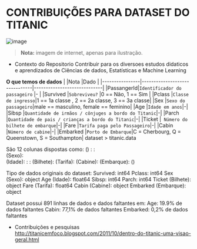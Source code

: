 # CONTRIBUIÇÕES PARA DATASET DO TITANIC
![image](https://user-images.githubusercontent.com/95967979/145679664-9df8157d-9b92-44c4-9a32-9b8ece15f7e8.png)
> **Nota:** imagem de internet, apenas para ilustração.
> 
* Contexto do Repositorio
Contribuir para os diversoes estudos didaticos e aprendizados de Ciências de dados, Estatísticas e Machine Learning


**O que temos de dados**
|                |Nota                         |Dado                        |
|----------------|-------------------------------|-----------------------------|
|PassangerId|`Identificador do passageiro`            |-            |
|Survived          |`Sobreviveu?`            |0 == Não, 1 == Sim            |
|Pclass          |`Classe de ingresso`|1 == 1a classe , 2 == 2a classe, 3 == 3a classe|
|Sex          |`Sexo do passageiro`|male == masculino, female == feminino|
|Age          |`Idade em anos`|-|
|Sibsp          |`Quantidade de irmãos / cônjuges a bordo do Titanic`|-|
|Parch          |`Quantidade de pais / crianças a bordo do Titanic`|-|
|Ticket          |` Número do bilhete de embarque`|-|
|Fare          |`Tarifa paga pelo Passageiro`|-|
|Cabin          |`Número de cabine`|-|
|Embarked          |`Porto de Embarque`|C = Cherbourg, Q = Queenstown, S = Southampton|
dataset > titanic.data

São 12 colunas dispostas como:
 ()
: 
:  
 (Sexo):  
 (Idade): 
: 
: 
 (Bilhete):
 (Tarifa): 
 (Cabine): 
 (Embarque):  ()

Tipo de dados originais do dataset:
Survived: int64
Pclass: int64
Sex (Sexo): object
Age (Idade): float64
Sibsp: int64
Parch: int64
Ticket (Bilhete): object
Fare (Tarifa): float64
Cabin (Cabine): object
Embarked (Embarque): object

Dataset possui 891 linhas de dados e dados faltantes em:
Age: 19.9% de dados faltantes
Cabin: 77,1% de dados faltantes
Embarked: 0,2% de dados faltantes



* Contribuições e pesquisas
http://titanicemfoco.blogspot.com/2011/10/dentro-do-titanic-uma-visao-geral.html
